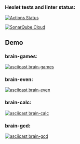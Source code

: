 ### Hexlet tests and linter status:

[![Actions Status](https://github.com/twilingway/qa-auto-engineer-javascript-project-44/actions/workflows/hexlet-check.yml/badge.svg)](https://github.com/twilingway/qa-auto-engineer-javascript-project-44/actions)

[![SonarQube Cloud](https://sonarcloud.io/images/project_badges/sonarcloud-light.svg)](https://sonarcloud.io/summary/new_code?id=twilingway_qa-auto-engineer-javascript-project-44)

## Demo

### brain-games:

[![asciicast brain-games](https://gravatar.com/avatar/26a150fc50a9c14b89c8bab8b928d518?s=128&d=retro)](https://asciinema.org/a/Qbb0XrYpXWNMivhPfSq9eNskM)

### brain-even:

[![asciicast brain-even](https://gravatar.com/avatar/26a150fc50a9c14b89c8bab8b928d518?s=128&d=retro)](https://asciinema.org/a/i3nPQyhn9ScwXCCIO9MyWOmvF)

### brain-calc:

[![asciicast brain-calc](https://gravatar.com/avatar/26a150fc50a9c14b89c8bab8b928d518?s=128&d=retro)](https://asciinema.org/a/RbaXU3xdeIo1zJ4rUH110Ponv)

### brain-gcd:

[![asciicast brain-gcd](https://gravatar.com/avatar/26a150fc50a9c14b89c8bab8b928d518?s=128&d=retro)](https://asciinema.org/a/GIQcC4fpMU3Kbyf18yGb0wo0e)
